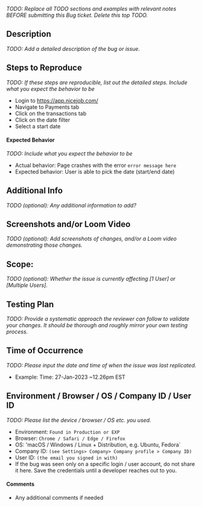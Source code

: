 _TODO: Replace all TODO sections and examples with relevant notes BEFORE submitting this Bug ticket. Delete this top TODO._

## Description
_TODO: Add a detailed description of the bug or issue._

## Steps to Reproduce
_TODO: If these steps are reproducible, list out the detailed steps. Include what you expect the behavior to be_
- Login to https://app.nicejob.com/
- Navigate to Payments tab
- Click on the transactions tab
- Click on the date filter
- Select a start date

#### Expected Behavior
_TODO: Include what you expect the behavior to be_
- Actual behavior: Page crashes with the error `error message here`
- Expected behavior: User is able to pick the date (start/end date)
## Additional Info
_TODO (optional): Any additional information to add?_

## Screenshots and/or Loom Video
_TODO (optional): Add screenshots of changes, and/or a Loom video demonstrating those changes._

## Scope:
_TODO (optional): Whether the issue is currently affecting [1 User] or [Multiple Users]._
## Testing Plan
_TODO: Provide a systematic approach the reviewer can follow to validate your changes. It should be thorough and roughly mirror your own testing process._

## Time of Occurrence
_TODO: Please input the date and time of when the issue was last replicated._
- Example: Time: 27-Jan-2023 ~12.26pm EST

## Environment / Browser / OS / Company ID / User ID
_TODO: Please list the device / browser / OS etc. you used._
- Environment: `Found in Production or EXP`
- Browser: `Chrome / Safari / Edge / Firefox`
- OS: 'macOS / Windows / Linux + Distribution, e.g. Ubuntu, Fedora`
- Company ID: `(see Settings> Company> Company profile > Company ID)`
- User ID: `(the email you signed in with)`
- If the bug was seen only on a specific login / user account, do not share it here. Save the credentials until a developer reaches out to you.

#### Comments
- Any additional comments if needed
